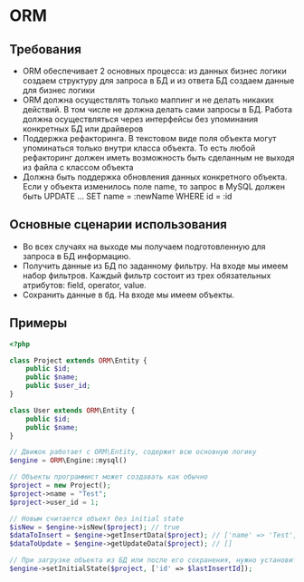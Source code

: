 ORM
===

Требования
----------

* ORM обеспечивает 2 основных процесса: из данных бизнес логики создаем структуру для запроса в БД и из ответа БД создаем данные для бизнес логики
* ORM должна осуществлять только маппинг и не делать никаких действий. В том числе не должна делать сами запросы в БД. Работа должна осуществляться через интерфейсы без упоминания конкретных БД или драйверов
* Поддержка рефакторинга. В текстовом виде поля объекта могут упоминаться только внутри класса объекта. То есть любой рефакторинг должен иметь возможность быть сделанным не выходя из файла с классом объекта
* Должна быть поддержка обновления данных конкретного объекта. Если у объекта изменилось поле name, то запрос в MySQL должен быть UPDATE ... SET name = :newName WHERE id = :id

Основные сценарии использования
-------------------------------

* Во всех случаях на выходе мы получаем подготовленную для запроса в БД информацию. 
* Получить данные из БД по заданному фильтру. На входе мы имеем набор фильтров. Каждый фильтр состоит из трех обязательных атрибутов: field, operator, value.
* Сохранить данные в бд. На входе мы имеем объекты.

Примеры
-------

```php
<?php

class Project extends ORM\Entity {
    public $id;
    public $name;
    public $user_id;
}

class User extends ORM\Entity {
    public $id;
    public $name;
} 

// Движок работает с ORM\Entity, содержит всю основную логику
$engine = ORM\Engine::mysql()

// Объекты программист может создавать как обычно
$project = new Project();
$project->name = "Test";
$project->user_id = 1;

// Новым считается объект без initial state
$isNew = $engine->isNew($project); // true
$dataToInsert = $engine->getInsertData($project); // ['name' => 'Test', 'user_id' => 1]
$dataToUpdate = $engine->getUpdateData($project); // []

// При загрузке объекта из БД или после его сохранения, нужно установить initial state
$engine->setInitialState($project, ['id' => $lastInsertId]);

```
